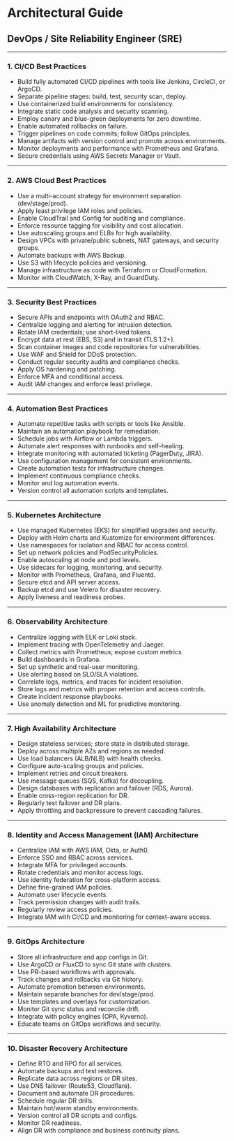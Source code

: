 # Architectural Guide  
## DevOps / Site Reliability Engineer (SRE) 

---

### 1. CI/CD Best Practices

- Build fully automated CI/CD pipelines with tools like Jenkins, CircleCI, or ArgoCD.
- Separate pipeline stages: build, test, security scan, deploy.
- Use containerized build environments for consistency.
- Integrate static code analysis and security scanning.
- Employ canary and blue-green deployments for zero downtime.
- Enable automated rollbacks on failure.
- Trigger pipelines on code commits; follow GitOps principles.
- Manage artifacts with version control and promote across environments.
- Monitor deployments and performance with Prometheus and Grafana.
- Secure credentials using AWS Secrets Manager or Vault.

---

### 2. AWS Cloud Best Practices

- Use a multi-account strategy for environment separation (dev/stage/prod).
- Apply least privilege IAM roles and policies.
- Enable CloudTrail and Config for auditing and compliance.
- Enforce resource tagging for visibility and cost allocation.
- Use autoscaling groups and ELBs for high availability.
- Design VPCs with private/public subnets, NAT gateways, and security groups.
- Automate backups with AWS Backup.
- Use S3 with lifecycle policies and versioning.
- Manage infrastructure as code with Terraform or CloudFormation.
- Monitor with CloudWatch, X-Ray, and GuardDuty.

---

### 3. Security Best Practices

- Secure APIs and endpoints with OAuth2 and RBAC.
- Centralize logging and alerting for intrusion detection.
- Rotate IAM credentials; use short-lived tokens.
- Encrypt data at rest (EBS, S3) and in transit (TLS 1.2+).
- Scan container images and code repositories for vulnerabilities.
- Use WAF and Shield for DDoS protection.
- Conduct regular security audits and compliance checks.
- Apply OS hardening and patching.
- Enforce MFA and conditional access.
- Audit IAM changes and enforce least privilege.

---

### 4. Automation Best Practices

- Automate repetitive tasks with scripts or tools like Ansible.
- Maintain an automation playbook for remediation.
- Schedule jobs with Airflow or Lambda triggers.
- Automate alert responses with runbooks and self-healing.
- Integrate monitoring with automated ticketing (PagerDuty, JIRA).
- Use configuration management for consistent environments.
- Create automation tests for infrastructure changes.
- Implement continuous compliance checks.
- Monitor and log automation events.
- Version control all automation scripts and templates.

---

### 5. Kubernetes Architecture

- Use managed Kubernetes (EKS) for simplified upgrades and security.
- Deploy with Helm charts and Kustomize for environment differences.
- Use namespaces for isolation and RBAC for access control.
- Set up network policies and PodSecurityPolicies.
- Enable autoscaling at node and pod levels.
- Use sidecars for logging, monitoring, and security.
- Monitor with Prometheus, Grafana, and Fluentd.
- Secure etcd and API server access.
- Backup etcd and use Velero for disaster recovery.
- Apply liveness and readiness probes.

---

### 6. Observability Architecture

- Centralize logging with ELK or Loki stack.
- Implement tracing with OpenTelemetry and Jaeger.
- Collect metrics with Prometheus; expose custom metrics.
- Build dashboards in Grafana.
- Set up synthetic and real-user monitoring.
- Use alerting based on SLO/SLA violations.
- Correlate logs, metrics, and traces for incident resolution.
- Store logs and metrics with proper retention and access controls.
- Create incident response playbooks.
- Use anomaly detection and ML for predictive monitoring.

---

### 7. High Availability Architecture

- Design stateless services; store state in distributed storage.
- Deploy across multiple AZs and regions as needed.
- Use load balancers (ALB/NLB) with health checks.
- Configure auto-scaling groups and policies.
- Implement retries and circuit breakers.
- Use message queues (SQS, Kafka) for decoupling.
- Design databases with replication and failover (RDS, Aurora).
- Enable cross-region replication for DR.
- Regularly test failover and DR plans.
- Apply throttling and backpressure to prevent cascading failures.

---

### 8. Identity and Access Management (IAM) Architecture

- Centralize IAM with AWS IAM, Okta, or Auth0.
- Enforce SSO and RBAC across services.
- Integrate MFA for privileged accounts.
- Rotate credentials and monitor access logs.
- Use identity federation for cross-platform access.
- Define fine-grained IAM policies.
- Automate user lifecycle events.
- Track permission changes with audit trails.
- Regularly review access policies.
- Integrate IAM with CI/CD and monitoring for context-aware access.

---

### 9. GitOps Architecture

- Store all infrastructure and app configs in Git.
- Use ArgoCD or FluxCD to sync Git state with clusters.
- Use PR-based workflows with approvals.
- Track changes and rollbacks via Git history.
- Automate promotion between environments.
- Maintain separate branches for dev/stage/prod.
- Use templates and overlays for customization.
- Monitor Git sync status and reconcile drift.
- Integrate with policy engines (OPA, Kyverno).
- Educate teams on GitOps workflows and security.

---

### 10. Disaster Recovery Architecture

- Define RTO and RPO for all services.
- Automate backups and test restores.
- Replicate data across regions or DR sites.
- Use DNS failover (Route53, Cloudflare).
- Document and automate DR procedures.
- Schedule regular DR drills.
- Maintain hot/warm standby environments.
- Version control all DR scripts and configs.
- Monitor DR readiness.
- Align DR with compliance and business continuity plans.
